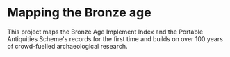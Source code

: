# Mapping the Bronze age

This project maps the Bronze Age Implement Index and the
Portable Antiquities Scheme's records for the first time and builds on over 100 years of crowd-fuelled archaeological research.

